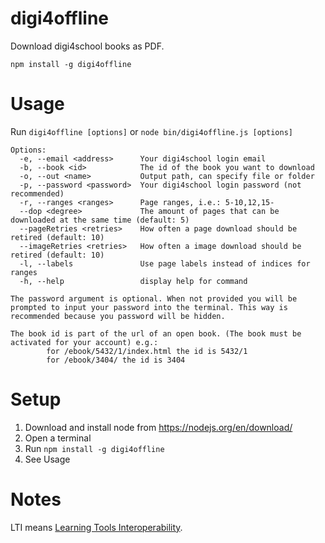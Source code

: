 # digi4offline
Download digi4school books as PDF.

```
npm install -g digi4offline
```

# Usage

Run `digi4offline [options]` or `node bin/digi4offline.js [options]`

```
Options:
  -e, --email <address>      Your digi4school login email
  -b, --book <id>            The id of the book you want to download
  -o, --out <name>           Output path, can specify file or folder
  -p, --password <password>  Your digi4school login password (not recommended)
  -r, --ranges <ranges>      Page ranges, i.e.: 5-10,12,15-
  --dop <degree>             The amount of pages that can be downloaded at the same time (default: 5)
  --pageRetries <retries>    How often a page download should be retired (default: 10)
  --imageRetries <retries>   How often a image download should be retired (default: 10)
  -l, --labels               Use page labels instead of indices for ranges
  -h, --help                 display help for command

The password argument is optional. When not provided you will be prompted to input your password into the terminal. This way is recommended because you password will be hidden.

The book id is part of the url of an open book. (The book must be activated for your account) e.g.:
        for /ebook/5432/1/index.html the id is 5432/1
        for /ebook/3404/ the id is 3404
```

# Setup

1. Download and install node from https://nodejs.org/en/download/
2. Open a terminal
3. Run `npm install -g digi4offline`
4. See Usage

# Notes

LTI means [Learning Tools Interoperability](https://en.wikipedia.org/wiki/Learning_Tools_Interoperability).
